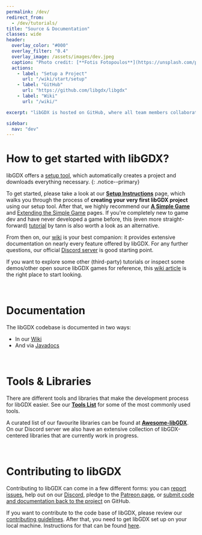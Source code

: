 ```yaml
---
permalink: /dev/
redirect_from:
  - /dev/tutorials/
title: "Source & Documentation"
classes: wide
header:
  overlay_color: "#000"
  overlay_filter: "0.4"
  overlay_image: /assets/images/dev.jpeg
  caption: "Photo credit: [**Fotis Fotopoulos**](https://unsplash.com/photos/DuHKoV44prg)"
  actions:
    - label: "Setup a Project"
      url: "/wiki/start/setup"
    - label: "GitHub"
      url: "https://github.com/libgdx/libgdx"
    - label: "Wiki"
      url: "/wiki/"

excerpt: "libGDX is hosted on GitHub, where all team members collaborate. Fork, star and contribute to our project!"

sidebar:
  nav: "dev"
---
```


# How to get started with libGDX?
libGDX offers a [setup tool](/wiki/start/project-generation), which automatically creates a project and downloads everything necessary.
{: .notice--primary}

To get started, please take a look at our **[Setup Instructions](/wiki/start/setup)** page, which walks you through the process of **creating your very first libGDX project** using our setup tool. After that, we highly recommend our **[A Simple Game](/wiki/start/a-simple-game)** and [Extending the Simple Game](/wiki/start/simple-game-extended) pages. If you're completely new to game dev and have never developed a game before, this (even more straight-forward) [tutorial](https://colourtann.github.io/HelloLibgdx/) by tann is also worth a look as an alternative.

From then on, our [wiki](/wiki/) is your best companion: it provides extensive documentation on nearly every feature offered by libGDX. For any further questions, our official [Discord server](/community/) is good starting point.

If you want to explore some other (third-party) tutorials or inspect some demos/other open source libGDX games for reference, this [wiki article](/wiki/start/demos-and-tutorials) is the right place to start looking.

<br/>

# Documentation
The libGDX codebase is documented in two ways:
- In our [Wiki](/wiki/)
- And via [Javadocs](https://libgdx.badlogicgames.com/ci/nightlies/docs/api/)

<br/>

# Tools & Libraries
There are different tools and libraries that make the development process for libGDX easier. See our **[Tools List](/dev/tools/)** for some of the most commonly used tools.

A curated list of our favourite libraries can be found at **[Awesome-libGDX](https://github.com/rafaskb/awesome-libgdx#readme)**. On our Discord server we also have an extensive collection of libGDX-centered libraries that are currently work in progress.

<br/>

# Contributing to libGDX
Contributing to libGDX can come in a few different forms: you can [report issues](/dev/issues/), help out on our [Discord](/community/), pledge to the [Patreon page](/funding/), or [submit code and documentation back to the project](/dev/contributing/) on GitHub.

If you want to contribute to the code base of libGDX, please review our [contributing guidelines](/dev/contributing/). After that, you need to get libGDX set up on your local machine. Instructions for that can be found [here](/dev/from_source/).
